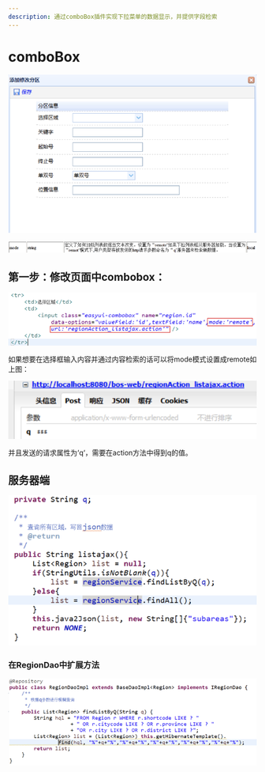 ```yaml
---
description: 通过comboBox插件实现下拉菜单的数据显示，并提供字段检索
---
```


# comboBox

![](../../../../../.gitbook/assets/image%20%28199%29.png)

![](../../../../../.gitbook/assets/image%20%2875%29.png)

## 第一步：修改页面中combobox：

![](../../../../../.gitbook/assets/image%20%28117%29.png)

如果想要在选择框输入内容并通过内容检索的话可以将mode模式设置成remote如上图：

![](../../../../../.gitbook/assets/image%20%2826%29.png)

并且发送的请求属性为‘q‘，需要在action方法中得到q的值。



## 服务器端

![](../../../../../.gitbook/assets/image%20%28145%29.png)

### 在RegionDao中扩展方法

![](../../../../../.gitbook/assets/image%20%28144%29.png)

